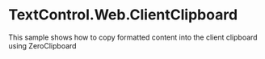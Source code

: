 # TextControl.Web.ClientClipboard
This sample shows how to copy formatted content into the client clipboard using ZeroClipboard
